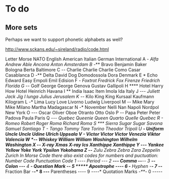 # To do

## More sets

Perhaps we want to support phonetic alphabets as well?

http://www.sckans.edu/~sireland/radio/code.html

Letter	Morse	NATO	English	American	Italian	German	International
A	*-	Alfa	Andrew	Able	Ancona	Anton	Amsterdam
B	-***	Bravo	Benjamin	Baker	Bologna	Berta	Baltimore
C	-*-*	Charlie	Charlie	Charlie	Como	Casar	Casablanca
D	-**	Delta	David	Dog	Domodossola	Dora	Denmark
E	*	Echo	Edward	Easy	Empoli	Emil	Edision
F	**-*	Foxtrot	Fredrick	Fox	Firenze	Friedrich	Florida
G	--*	Golf	George	George	Genova	Gustav	Gallipoli
H	****	Hotel	Harry	How	Hotel	Heinrich	Havana
I	**	India	Isaac	Item	Imola	Ida	Italy
J	*---	Juliett	Jack	Jig	I lunga	Julius	Jerusalem
K	-*-	Kilo	King	King	Kursaal	Kaufmann	Kilogram
L	*-**	Lima	Lucy	Love	Livorno	Ludwig	Liverpool
M	--	Mike	Mary	Mike	Milano	Martha	Madagascar
N	-*	November	Nelli	Nan	Napoli	Nordpol	New York
O	---	Oscar	Oliver	Oboe	Otranto	Otto	Oslo
P	*--*	Papa	Peter	Peter	Padova	Paula	Paris
Q	--*-	Quebec	Queenie	Queen	Quarto	Quelle	Quebec
R	*-*	Romeo	Robert	Roger	Roma	Richard	Roma
S	***	Sierra	Sugar	Sugar	Savona	Samuel	Santiago
T	-	Tango	Tommy	Tare	Torino	Theodor	Tripoli
U	**-	Uniform	Uncle	Uncle	Udine	Ulrich	Uppsala
V	***-	Victor	Victor	Victor	Venezia	Viktor	Valencia
W	*--	Whiskey	William	William	Washington	Wilhelm	Washington
X	-**-	X-ray	Xmas	X-ray	Ics	Xanthippe	Xanthippe
Y	-*--	Yankee	Yellow	Yoke	York	Ypsilon	Yokohama
Z	--**	Zulu	Zebra	Zebra	Zara	Zeppelin	Zurich
In Morse Code there also exist codes for numbers and puctuation:
Number	Code	Punctuation	Code
1	*----	Period	*-*-*-
2	**---	Comma	--**--
3	***--	Colon	---***
4	****-	Question Mark	**--**
5	*****	Apostrophe	*----*
6	-****	Hyphen	-****-
7	--***	Fraction Bar	-**-*
8	---**	Parentheses	-*--*-
9	----*	Quotation Marks	*-**-*
0	-----
